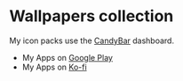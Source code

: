 # Wallpapers collection

My icon packs use the [CandyBar](https://github.com/zixpo/candybar-sample) dashboard.

* My Apps on [Google Play](https://play.google.com/store/apps/dev?id=8499600161575480814)
* My Apps on [Ko-fi](https://ko-fi.com/osheden/tiers) 
